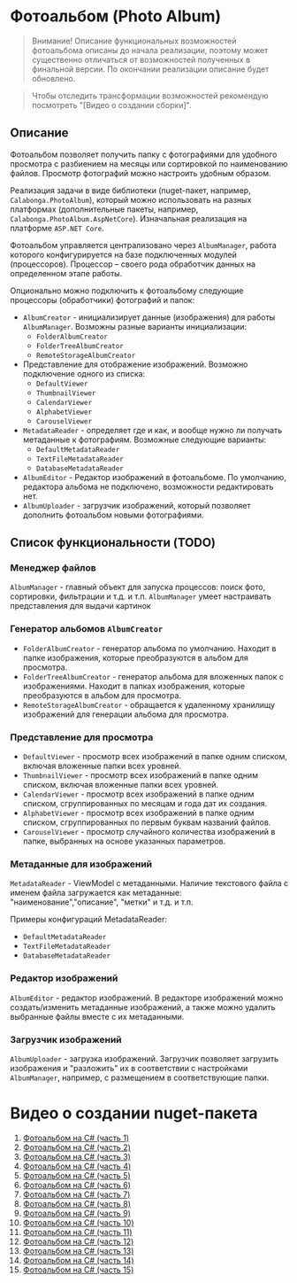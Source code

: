 # Фотоальбом (Photo Album)

> Внимание! Описание функциональных возможностей фотоальбома описаны до начала реализации, поэтому может существенно отличаться от возможностей полученных в финальной версии. По окончании реализации описание будет обновлено. 

> Чтобы отследить трансформации возможностей рекомендую посмотреть "[Видео о создании сборки]".

## Описание

Фотоальбом позволяет получить папку с фотографиями для удобного просмотра с разбиением на месяцы или сортировкой по наименованию файлов. Просмотр фотографий можно настроить удобным образом.

Реализация задачи в виде библиотеки (nuget-пакет, например, `Calabonga.PhotoAlbum`), который можно использовать на разных платформах (дополнительные пакеты, например, `Calabonga.PhotoAlbum.AspNetCore`). Изначальная реализация на платформе `ASP.NET Core`.

Фотоальбом управляется централизовано через `AlbumManager`, работа которого конфигурируется на базе подключенных модулей (процессоров). Процессор – своего рода обработчик данных на определенном этапе работы.

Опционально можно подключить к фотоальбому следующие процессоры (обработчики) фотографий и папок:

* `AlbumCreator` - инициализирует данные (изображения) для работы `AlbumManager`. Возможны разные варианты инициализации:
  * `FolderAlbumCreator`
  * `FolderTreeAlbumCreator`
  * `RemoteStorageAlbumCreator`
* Представление для отображение изображений. Возможно подключение одного из списка:
  * `DefaultViewer`
  * `ThumbnailViewer`
  * `CalendarViewer`
  * `AlphabetViewer`
  * `CarouselViewer`
* `MetadataReader` - определяет где и как, и вообще нужно ли получать метаданные к фотографиям. Возможные следующие варианты:
  * `DefaultMetadataReader`
  * `TextFileMetadataReader`
  * `DatabaseMetadataReader`
* `AlbumEditor` - Редактор изображений в фотоальбоме. По умолчанию, редактора альбома не подключено, возможности редактировать нет.
* `AlbumUploader` - загрузчик изображений, который позволяет дополнить фотоальбом новыми фотографиями.

## Список функциональности (TODO)

### Менеджер файлов

`AlbumManager` - главный объект для запуска процессов: поиск фото, сортировки, фильтрации и т.д. и т.п. `AlbumManager` умеет настраивать представления для выдачи картинок

### Генератор альбомов `AlbumCreator`

* `FolderAlbumCreator` - генератор альбома по умолчанию. Находит в папке изображения, которые преобразуются в альбом для просмотра.
* `FolderTreeAlbumCreator` - генератор альбома для вложенных папок с изображениями. Находит в папках изображения, которые преобразуются в альбом для просмотра.
* `RemoteStorageAlbumCreator` - обращается к удаленному хранилищу изображений для генерации альбома для просмотра.

### Представление для просмотра

* `DefaultViewer` - просмотр всех изображений в папке одним списком, включая вложенные папки всех уровней.
* `ThumbnailViewer` - просмотр всех изображений в папке одним списком, включая вложенные папки всех уровней.
* `CalendarViewer` - просмотр всех изображений в папке одним списком, сгруппированных по месяцам и года дат их создания.
* `AlphabetViewer` - просмотр всех изображений в папке одним списком, сгруппированных по первым буквам названий файлов.
* `CarouselViewer` - просмотр случайного количества изображений в папке, выбранных на основе указанных параметров.

### Метаданные для изображений

`MetadataReader` - ViewModel c метаданными. Наличие текстового файла с именем файла загружается как метаданные: "наименование","описание", "метки" и т.д. и т.п.

Примеры конфигураций MetadataReader:

* `DefaultMetadataReader`
* `TextFileMetadataReader`
* `DatabaseMetadataReader`

### Редактор изображений

`AlbumEditor` - редактор изображений. В редакторе изображений можно создать/изменить метаданные изображений, а также можно удалить выбранные файлы вместе с их метаданными.

### Загрузчик изображений

`AlbumUploader` - загрузка изображений. Загрузчик позволяет загрузить изображения и "разложить" их в соответствии с настройками `AlbumManager`, например, с размещением в соответствующие папки.

# Видео о создании nuget-пакета

1. [Фотоальбом на C# (часть 1)](https://www.calabonga.net/blog/post/photoalbum-csharp-1)
2. [Фотоальбом на C# (часть 2)](https://www.calabonga.net/blog/post/photoalbum-csharp-2)
3. [Фотоальбом на C# (часть 3)](https://www.calabonga.net/blog/post/photoalbum-csharp-3)
4. [Фотоальбом на C# (часть 4)](https://www.calabonga.net/blog/post/photoalbum-csharp-4)
5. [Фотоальбом на C# (часть 5)](https://www.calabonga.net/blog/post/photoalbum-csharp-5)
6. [Фотоальбом на C# (часть 6)](https://www.calabonga.net/blog/post/photoalbum-csharp-6)
7. [Фотоальбом на C# (часть 7)](https://www.calabonga.net/blog/post/photoalbum-csharp-7)
8. [Фотоальбом на C# (часть 8)](https://www.calabonga.net/blog/post/photoalbum-csharp-8)
9. [Фотоальбом на C# (часть 9)](https://www.calabonga.net/blog/post/photoalbum-csharp-9)
10. [Фотоальбом на C# (часть 10)](https://www.calabonga.net/blog/post/photoalbum-csharp-10)
11. [Фотоальбом на C# (часть 11)](https://www.calabonga.net/blog/post/photoalbum-csharp-11)
12. [Фотоальбом на C# (часть 12)](https://www.calabonga.net/blog/post/photoalbum-csharp-12)
13. [Фотоальбом на C# (часть 13)](https://www.calabonga.net/blog/post/photoalbum-csharp-13)
14. [Фотоальбом на C# (часть 14)](https://www.calabonga.net/blog/post/photoalbum-csharp-14)
15. [Фотоальбом на C# (часть 15)](https://www.calabonga.net/blog/post/photoalbum-csharp-15)
